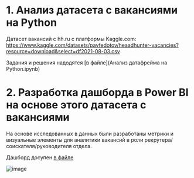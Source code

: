 # 1. Анализ датасета с вакансиями на Python

Датасет вакансий с hh.ru с платформы Kaggle.com: https://www.kaggle.com/datasets/pavfedotov/heaadhunter-vacancies?resource=download&select=df2021-08-03.csv


Задания и решения надодятся [в файле](Анализ датафрейма на Python.ipynb)




 # 2. Разработка дашборда в Power BI на основе этого датасета с вакансиями

На основе исследованных в данных были разработаны метрики и визуальные элементы для аналитики вакансий в роли рекрутера/соискателя/руководителя 
отдела. 

Дашборд досупен [в файле](01_Сборка_датасетов_Bioinformatics_+_ML_petproject_.ipynb)

![image](https://github.com/user-attachments/assets/67d4ac9e-965c-4d77-86f8-62aa72118815)

